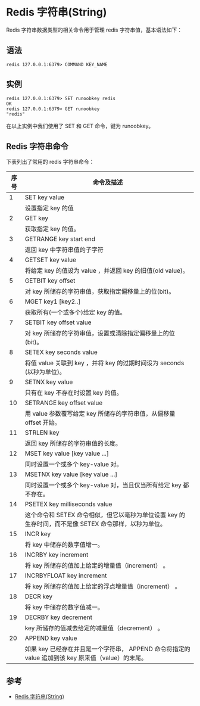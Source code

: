 # Redis 字符串(String)

Redis 字符串数据类型的相关命令用于管理 redis 字符串值，基本语法如下：

## 语法
```
redis 127.0.0.1:6379> COMMAND KEY_NAME
```
## 实例
```
redis 127.0.0.1:6379> SET runoobkey redis
OK
redis 127.0.0.1:6379> GET runoobkey
"redis"

```
在以上实例中我们使用了 SET 和 GET 命令，键为 runoobkey。

## Redis 字符串命令
下表列出了常用的 redis 字符串命令：

|序号|	命令及描述|
| - | - |
|1|	SET key value|
||设置指定 key 的值|
|2|	GET key|
||获取指定 key 的值。|
|3|	GETRANGE key start end|
||返回 key 中字符串值的子字符|
|4|	GETSET key value|
||将给定 key 的值设为 value ，并返回 key 的旧值(old value)。|
|5	|GETBIT key offset|
||对 key 所储存的字符串值，获取指定偏移量上的位(bit)。|
|6	|MGET key1 [key2..]|
||获取所有(一个或多个)给定 key 的值。|
|7	|SETBIT key offset value|
||对 key 所储存的字符串值，设置或清除指定偏移量上的位(bit)。|
|8	|SETEX key seconds value|
||将值 value 关联到 key ，并将 key 的过期时间设为 seconds (以秒为单位)。|
|9|	SETNX key value|
||只有在 key 不存在时设置 key 的值。|
|10|	SETRANGE key offset value|
||用 value 参数覆写给定 key 所储存的字符串值，从偏移量 offset 开始。|
|11|	STRLEN key|
||返回 key 所储存的字符串值的长度。|
|12|	MSET key value [key value ...]|
||同时设置一个或多个 key-value 对。|
|13|	MSETNX key value [key value ...]|
||同时设置一个或多个 key-value 对，当且仅当所有给定 key 都不存在。|
|14|	PSETEX key milliseconds value|
||这个命令和 SETEX 命令相似，但它以毫秒为单位设置 key 的生存时间，而不是像 SETEX 命令那样，以秒为单位。|
|15|	INCR key|
||将 key 中储存的数字值增一。|
|16|	INCRBY key increment|
||将 key 所储存的值加上给定的增量值（increment） 。|
|17|	INCRBYFLOAT key increment|
||将 key 所储存的值加上给定的浮点增量值（increment） 。|
|18|	DECR key|
||将 key 中储存的数字值减一。|
|19|	DECRBY key decrement|
||key 所储存的值减去给定的减量值（decrement） 。|
|20|	APPEND key value|
||如果 key 已经存在并且是一个字符串， APPEND 命令将指定的 value 追加到该 key 原来值（value）的末尾。|

## 参考
- [Redis 字符串(String)](http://www.runoob.com/redis/redis-strings.html)
